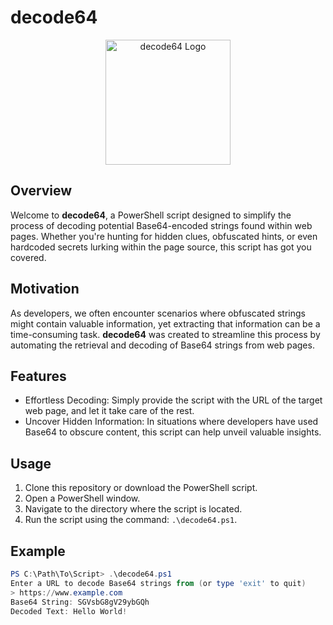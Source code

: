 # decode64

<p align="center">
    <img src="your_image_url_here" alt="decode64 Logo" width="200"/>
</p>

## Overview

Welcome to **decode64**, a PowerShell script designed to simplify the process of decoding potential Base64-encoded strings found within web pages. Whether you're hunting for hidden clues, obfuscated hints, or even hardcoded secrets lurking within the page source, this script has got you covered.

## Motivation

As developers, we often encounter scenarios where obfuscated strings might contain valuable information, yet extracting that information can be a time-consuming task. **decode64** was created to streamline this process by automating the retrieval and decoding of Base64 strings from web pages.

## Features

- Effortless Decoding: Simply provide the script with the URL of the target web page, and let it take care of the rest.
- Uncover Hidden Information: In situations where developers have used Base64 to obscure content, this script can help unveil valuable insights.

## Usage

1. Clone this repository or download the PowerShell script.
2. Open a PowerShell window.
3. Navigate to the directory where the script is located.
4. Run the script using the command: `.\decode64.ps1`.

## Example

```powershell
PS C:\Path\To\Script> .\decode64.ps1
Enter a URL to decode Base64 strings from (or type 'exit' to quit)
> https://www.example.com
Base64 String: SGVsbG8gV29ybGQh
Decoded Text: Hello World!
